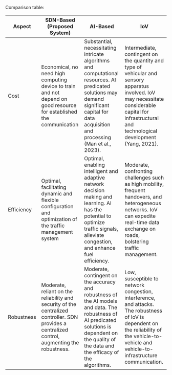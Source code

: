 Comparison table:

| Aspect | SDN-Based (Proposed System) | AI-Based | IoV |
| --- | --- | --- | --- |
| Cost | Economical, no need high computing device to train and not depend on good resource for established the communication | Substantial, necessitating intricate algorithms and computational resources. AI predicated solutions may demand significant capital for data acquisition and processing (Man et al., 2023). | Intermediate, contingent on the quantity and type of vehicular and sensory apparatus involved. IoV may necessitate considerable capital for infrastructural and technological development (Yang, 2021). |
| Efficiency | Optimal, facilitating dynamic and flexible configuration and optimization of the traffic management system | Optimal, enabling intelligent and adaptive network decision making and learning. AI has the potential to optimize traffic signals, alleviate congestion, and enhance fuel efficiency. | Moderate, confronting challenges such as high mobility, frequent handovers, and heterogeneous networks. IoV can expedite real-time data exchange on roads, bolstering traffic management. |
| Robustness | Moderate, reliant on the reliability and security of the centralized controller. SDN provides a centralized control, augmenting the robustness. | Moderate, contingent on the accuracy and robustness of the AI models and data. The robustness of AI predicated solutions is dependent on the quality of the data and the efficacy of the algorithms. | Low, susceptible to network congestion, interference, and attacks. The robustness of IoV is dependent on the reliability of the vehicle-to-vehicle and vehicle-to-infrastructure communication. |
